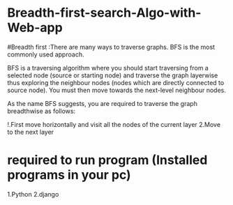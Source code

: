 # Breadth-first-search-Algo-with-Web-app
 #Breadth first :There are many ways to traverse graphs. BFS is the most commonly used approach.

BFS is a traversing algorithm where you should start traversing from a selected node (source or starting node) and traverse the graph layerwise thus exploring the neighbour nodes (nodes which are directly connected to source node). You must then move towards the next-level neighbour nodes.

As the name BFS suggests, you are required to traverse the graph breadthwise as follows:

!.First move horizontally and visit all the nodes of the current layer
2.Move to the next layer

# required to run program (Installed programs in your pc)
1.Python
2.django



